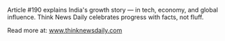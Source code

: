 Article #190 explains India's growth story — in tech, economy, and global influence. Think News Daily celebrates progress with facts, not fluff.

Read more at: www.thinknewsdaily.com